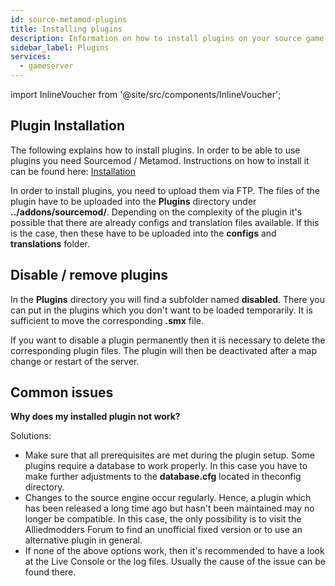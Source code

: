 ```yaml
---
id: source-metamod-plugins
title: Installing plugins
description: Information on how to install plugins on your source game server from ZAP-Hosting - ZAP-Hosting.com documentation
sidebar_label: Plugins
services:
  - gameserver
---
```


import InlineVoucher from '@site/src/components/InlineVoucher';

<InlineVoucher />

## Plugin Installation

The following explains how to install plugins. In order to be able to use plugins you need Sourcemod / Metamod. Instructions on how to install it can be found here: [Installation](source-metamod-installation.md)



In order to install plugins, you need to upload them via FTP. The files of the plugin have to be uploaded into the **Plugins** directory under **../addons/sourcemod/**. Depending on the complexity of the plugin it's possible that there are already configs and translation files available. If this is the case, then these have to be uploaded into the **configs** and **translations** folder.



## Disable / remove plugins

In the **Plugins** directory you will find a subfolder named **disabled**. There you can put in the plugins which you don't want to be loaded temporarily. It is sufficient to move the corresponding **.smx** file. 



If you want to disable a plugin permanently then it is necessary to delete the corresponding plugin files. The plugin will then be deactivated after a map change or restart of the server.



## Common issues


**Why does my installed plugin not work?**

Solutions:

- Make sure that all prerequisites are met during the plugin setup. Some plugins require a database to work properly. In this case you have to make further adjustments to the **database.cfg** located in theconfig directory.
- Changes to the source engine occur regularly. Hence, a plugin which has been released a long time ago but hasn't been maintained may no longer be compatible. In this case, the only possibility is to visit the Alliedmodders Forum to find an unofficial fixed version or to use an alternative plugin in general.
- If none of the above options work, then it's recommended to have a look at the Live Console or the log files. Usually the cause of the issue can be found there.

<InlineVoucher />
